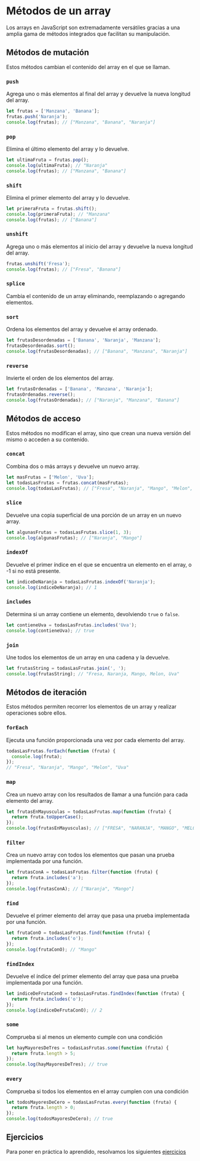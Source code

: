 # Métodos de un array

Los arrays en JavaScript son extremadamente versátiles gracias a una amplia gama de métodos integrados que facilitan su manipulación.

## Métodos de mutación

Estos métodos cambian el contenido del array en el que se llaman.

### `push`

Agrega uno o más elementos al final del array y devuelve la nueva longitud del array.

```js
let frutas = ['Manzana', 'Banana'];
frutas.push('Naranja');
console.log(frutas); // ["Manzana", "Banana", "Naranja"]
```

### `pop`

Elimina el último elemento del array y lo devuelve.

```js
let ultimaFruta = frutas.pop();
console.log(ultimaFruta); // "Naranja"
console.log(frutas); // ["Manzana", "Banana"]
```

### `shift`

Elimina el primer elemento del array y lo devuelve.

```js
let primeraFruta = frutas.shift();
console.log(primeraFruta); // "Manzana"
console.log(frutas); // ["Banana"]
```

### `unshift`

Agrega uno o más elementos al inicio del array y devuelve la nueva longitud del array.

```js
frutas.unshift('Fresa');
console.log(frutas); // ["Fresa", "Banana"]
```

### `splice`

Cambia el contenido de un array eliminando, reemplazando o agregando elementos.

### `sort`

Ordena los elementos del array y devuelve el array ordenado.

```js
let frutasDesordenadas = ['Banana', 'Naranja', 'Manzana'];
frutasDesordenadas.sort();
console.log(frutasDesordenadas); // ["Banana", "Manzana", "Naranja"]
```

### `reverse`

Invierte el orden de los elementos del array.

```js
let frutasOrdenadas = ['Banana', 'Manzana', 'Naranja'];
frutasOrdenadas.reverse();
console.log(frutasOrdenadas); // ["Naranja", "Manzana", "Banana"]
```

## Métodos de acceso

Estos métodos no modifican el array, sino que crean una nueva versión del mismo o acceden a su contenido.

### `concat`

Combina dos o más arrays y devuelve un nuevo array.

```js
let masFrutas = ['Melon', 'Uva'];
let todasLasFrutas = frutas.concat(masFrutas);
console.log(todasLasFrutas); // ["Fresa", "Naranja", "Mango", "Melon", "Uva"]
```

### `slice`

Devuelve una copia superficial de una porción de un array en un nuevo array.

```js
let algunasFrutas = todasLasFrutas.slice(1, 3);
console.log(algunasFrutas); // ["Naranja", "Mango"]
```

### `indexOf`

Devuelve el primer índice en el que se encuentra un elemento en el array, o -1 si no está presente.

```js
let indiceDeNaranja = todasLasFrutas.indexOf('Naranja');
console.log(indiceDeNaranja); // 1
```

### `includes`

Determina si un array contiene un elemento, devolviendo `true` o `false`.

```js
let contieneUva = todasLasFrutas.includes('Uva');
console.log(contieneUva); // true
```

### `join`

Une todos los elementos de un array en una cadena y la devuelve.

```js
let frutasString = todasLasFrutas.join(', ');
console.log(frutasString); // "Fresa, Naranja, Mango, Melon, Uva"
```

## Métodos de iteración

Estos métodos permiten recorrer los elementos de un array y realizar operaciones sobre ellos.

### `forEach`

Ejecuta una función proporcionada una vez por cada elemento del array.

```js
todasLasFrutas.forEach(function (fruta) {
  console.log(fruta);
});
// "Fresa", "Naranja", "Mango", "Melon", "Uva"
```

### `map`

Crea un nuevo array con los resultados de llamar a una función para cada elemento del array.

```js
let frutasEnMayusculas = todasLasFrutas.map(function (fruta) {
  return fruta.toUpperCase();
});
console.log(frutasEnMayusculas); // ["FRESA", "NARANJA", "MANGO", "MELON", "UVA"]
```

### `filter`

Crea un nuevo array con todos los elementos que pasan una prueba implementada por una función.

```js
let frutasConA = todasLasFrutas.filter(function (fruta) {
  return fruta.includes('a');
});
console.log(frutasConA); // ["Naranja", "Mango"]
```

### `find`

Devuelve el primer elemento del array que pasa una prueba implementada por una función.

```js
let frutaConO = todasLasFrutas.find(function (fruta) {
  return fruta.includes('o');
});
console.log(frutaConO); // "Mango"
```

### `findIndex`

Devuelve el índice del primer elemento del array que pasa una prueba implementada por una función.

```js
let indiceDeFrutaConO = todasLasFrutas.findIndex(function (fruta) {
  return fruta.includes('o');
});
console.log(indiceDeFrutaConO); // 2
```

### `some`

Comprueba si al menos un elemento cumple con una condición

```js
let hayMayoresDeTres = todasLasFrutas.some(function (fruta) {
  return fruta.length > 5;
});
console.log(hayMayoresDeTres); // true
```

### `every`

Comprueba si todos los elementos en el array cumplen con una condición

```js
let todosMayoresDeCero = todasLasFrutas.every(function (fruta) {
  return fruta.length > 0;
});
console.log(todosMayoresDeCero); // true
```

## Ejercicios

Para poner en práctica lo aprendido, resolvamos los siguientes [ejercicios](/exercises/arrays.md)

